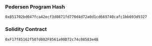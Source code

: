 ### Pedersen Program Hash

```
0x851702bd047fca42ecf3d0871fd770d4d72a0d1cd669740cafc1bb693d9327
```

### Solidity Contract

```
0xF17f85162f507d002F8561a90D72c74c08583e4B
```
